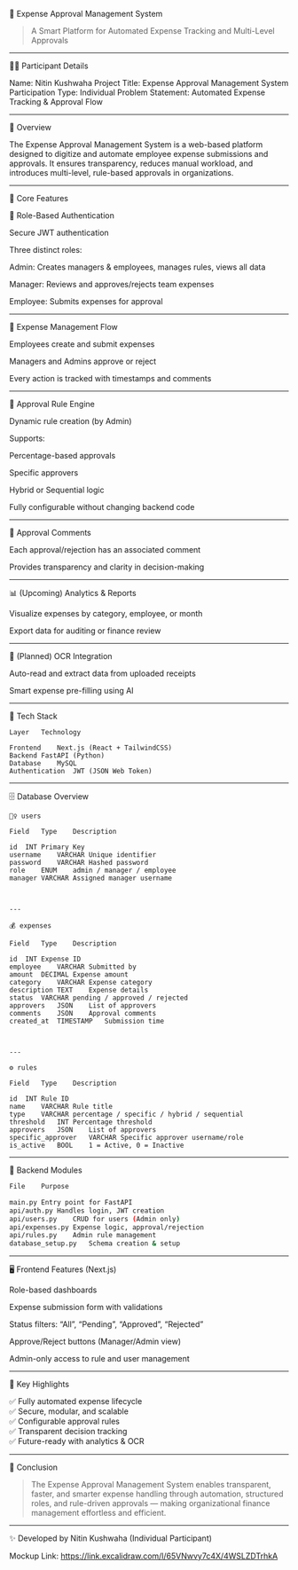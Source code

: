 💼 Expense Approval Management System

> A Smart Platform for Automated Expense Tracking and Multi-Level Approvals




---

👩‍💻 Participant Details

Name: Nitin Kushwaha
Project Title: Expense Approval Management System
Participation Type: Individual
Problem Statement: Automated Expense Tracking & Approval Flow


---

🚀 Overview

The Expense Approval Management System is a web-based platform designed to digitize and automate employee expense submissions and approvals.
It ensures transparency, reduces manual workload, and introduces multi-level, rule-based approvals in organizations.


---

🌟 Core Features

🔐 Role-Based Authentication

Secure JWT authentication

Three distinct roles:

Admin: Creates managers & employees, manages rules, views all data

Manager: Reviews and approves/rejects team expenses

Employee: Submits expenses for approval




---

💸 Expense Management Flow

Employees create and submit expenses

Managers and Admins approve or reject

Every action is tracked with timestamps and comments



---

🧠 Approval Rule Engine

Dynamic rule creation (by Admin)

Supports:

Percentage-based approvals

Specific approvers

Hybrid or Sequential logic


Fully configurable without changing backend code



---

💬 Approval Comments

Each approval/rejection has an associated comment

Provides transparency and clarity in decision-making



---

📊 (Upcoming) Analytics & Reports

Visualize expenses by category, employee, or month

Export data for auditing or finance review



---

🧾 (Planned) OCR Integration

Auto-read and extract data from uploaded receipts

Smart expense pre-filling using AI



---

🧱 Tech Stack
```
Layer	Technology

Frontend	Next.js (React + TailwindCSS)
Backend	FastAPI (Python)
Database	MySQL
Authentication	JWT (JSON Web Token)

```


---

🗄️ Database Overview
```
🧍‍♀️ users

Field	Type	Description

id	INT	Primary Key
username	VARCHAR	Unique identifier
password	VARCHAR	Hashed password
role	ENUM	admin / manager / employee
manager	VARCHAR	Assigned manager username



---

💰 expenses

Field	Type	Description

id	INT	Expense ID
employee	VARCHAR	Submitted by
amount	DECIMAL	Expense amount
category	VARCHAR	Expense category
description	TEXT	Expense details
status	VARCHAR	pending / approved / rejected
approvers	JSON	List of approvers
comments	JSON	Approval comments
created_at	TIMESTAMP	Submission time



---

⚙️ rules

Field	Type	Description

id	INT	Rule ID
name	VARCHAR	Rule title
type	VARCHAR	percentage / specific / hybrid / sequential
threshold	INT	Percentage threshold
approvers	JSON	List of approvers
specific_approver	VARCHAR	Specific approver username/role
is_active	BOOL	1 = Active, 0 = Inactive
```


---

🧩 Backend Modules
```bash
File	Purpose

main.py	Entry point for FastAPI
api/auth.py	Handles login, JWT creation
api/users.py	CRUD for users (Admin only)
api/expenses.py	Expense logic, approval/rejection
api/rules.py	Admin rule management
database_setup.py	Schema creation & setup

```

---

🖥️ Frontend Features (Next.js)

Role-based dashboards

Expense submission form with validations

Status filters: “All”, “Pending”, “Approved”, “Rejected”

Approve/Reject buttons (Manager/Admin view)

Admin-only access to rule and user management



---

🧠 Key Highlights

✅ Fully automated expense lifecycle<br>
✅ Secure, modular, and scalable<br>
✅ Configurable approval rules<br>
✅ Transparent decision tracking<br>
✅ Future-ready with analytics & OCR


---

🏁 Conclusion

> The Expense Approval Management System enables transparent, faster, and smarter expense handling through automation, structured roles, and rule-driven approvals — making organizational finance management effortless and efficient.




---

✨ Developed  by Nitin Kushwaha
(Individual Participant)

Mockup Link: https://link.excalidraw.com/l/65VNwvy7c4X/4WSLZDTrhkA
